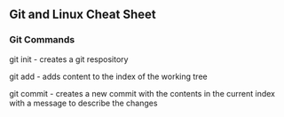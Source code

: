 ## Git and Linux Cheat Sheet

### Git Commands
git init - creates a git respository

git add - adds content to the index of the working tree

git commit - creates a new commit with the contents in the current index with a message to describe the changes

 
